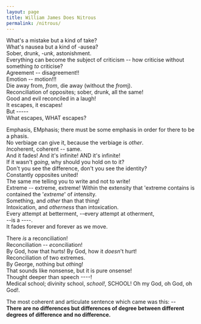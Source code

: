 ```yaml
---
layout: page
title: William James Does Nitrous
permalink: /nitrous/
---
```


What's a mistake but a kind of take? <br>
What's nausea but a kind of -ausea? <br>
Sober, drunk, *-unk*, astonishment. <br>
Everything can become the subject of criticism -- how criticise without something *to* criticise? <br>
Agreement -- disagreement!! <br>
Emotion -- motion!!! <br>
Die away from, *from*, die away (without the *from*j). <br>
Reconciliation of opposites; sober, drunk, all the same! <br>
Good and evil reconciled in a laugh! <br>
It escapes, it escapes! <br>
But ----- <br>
What escapes, WHAT escapes? <br>

Emphasis, EMphasis; there must be some emphasis in order for there to be a phasis. <br>
No verbiage can give it, because the verbiage is *other*. <br>
*In*coherent, coherent -- same. <br>
And it fades! And it's infinite! AND it's infinite! <br>
If it wasn't *going*, why should you hold on to it? <br>
Don't you see the difference, don't you see the identity? <br>
Constantly opposites united! <br>
The same me telling you to write and not to write! <br>
Extreme -- extreme, extreme! Within the extensity that 'extreme contains is contained the '*extreme*' of *in*tensity. <br>
Something, and *other* than that thing! <br>
Intoxication, and *otherness* than intoxication. <br>
Every attempt at betterment, --every attempt at otherment, <br>
--is a ----. <br>
It fades forever and forever as we move.

There *is* a reconciliation! <br>
Reconciliation -- *e*conciliation! <br>
By God, how that hurts! By God, how it *doesn*'t hurt! <br>
Reconciliation of two extremes. <br>
By George, nothing but *oth*ing! <br>
That sounds like nonsense, but it is pure onsense! <br>
Thought deeper than speech ----! <br>
Medical school; divinity school, *school!*, SCHOOL! Oh my God, oh God, oh God!. <br>

The most coherent and articulate sentence which came was this: -- <br>
**There are no differences but differences of degree between different degrees of difference and no difference.**
